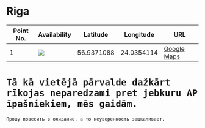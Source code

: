 # Riga

| Point No. | Availability | Latitude  | Longitude | URL
| --------- | ------------ | --------- | --------- | ---
| 1         | ![](https://img.shields.io/badge/Status-To--do-yellow.svg)           | 56.9371088 | 24.0354114 | [Google Maps](https://www.google.ru/maps/place/56°56'13.6"N+24°02'07.5"E)


`Tā kā vietējā pārvalde dažkārt rīkojas neparedzami pret jebkuru AP īpašniekiem, mēs gaidām.`
===
`Прошу повесить в ожидание, а то неуверенность зашкаливает.`
